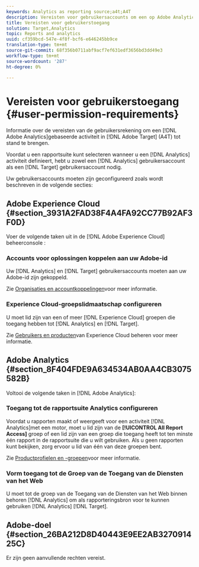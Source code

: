```yaml
---
keywords: Analytics as reporting source;a4t;A4T
description: Vereisten voor gebruikersaccounts om een op Adobe Analytics gebaseerde activiteit te maken in Adobe Target (A4T).
title: Vereisten voor gebruikerstoegang
solution: Target,Analytics
topic: Reports and analytics
uuid: cf359bcd-547e-4f8f-bcf6-e646245bb9ce
translation-type: tm+mt
source-git-commit: 68f356b0711abf9acf7ef631edf3656bd3dd49e3
workflow-type: tm+mt
source-wordcount: '287'
ht-degree: 0%

---
```



# Vereisten voor gebruikerstoegang {#user-permission-requirements}

Informatie over de vereisten van de gebruikersrekening om een [!DNL Adobe Analytics]gebaseerde activiteit in [!DNL Adobe Target] (A4T) tot stand te brengen.

Voordat u een rapportsuite kunt selecteren wanneer u een [!DNL Analytics] activiteit definieert, hebt u zowel een [!DNL Analytics] gebruikersaccount als een [!DNL Target] gebruikersaccount nodig.

Uw gebruikersaccounts moeten zijn geconfigureerd zoals wordt beschreven in de volgende secties:

## Adobe Experience Cloud {#section_3931A2FAD38F4A4FA92CC77B92AF3F0D}

Voer de volgende taken uit in de [!DNL Adobe Experience Cloud] beheerconsole [](https://adminconsole.adobe.com):

### Accounts voor oplossingen koppelen aan uw Adobe-id

Uw [!DNL Analytics] en [!DNL Target] gebruikersaccounts moeten aan uw Adobe-id zijn gekoppeld.

Zie [Organisaties en accountkoppelingen](https://docs.adobe.com/help/en/core-services/interface/manage-users-and-products/organizations.html)voor meer informatie.

### Experience Cloud-groepslidmaatschap configureren

U moet lid zijn van een of meer [!DNL Experience Cloud] groepen die toegang hebben tot [!DNL Analytics] en [!DNL Target].

Zie [Gebruikers en producten](https://docs.adobe.com/content/help/en/core-services/interface/manage-users-and-products/admin-getting-started.html)van Experience Cloud beheren voor meer informatie.

## Adobe Analytics {#section_8F404FDE9A634534AB0AA4CB3075582B}

Voltooi de volgende taken in [!DNL Adobe Analytics]:

### Toegang tot de rapportsuite Analytics configureren

Voordat u rapporten maakt of weergeeft voor een activiteit [!DNL Analytics]met een motor, moet u lid zijn van de **[!UICONTROL All Report Access]** groep of een lid zijn van een groep die toegang heeft tot ten minste één rapport in de rapportsuite die u wilt gebruiken. Als u geen rapporten kunt bekijken, zorg ervoor u lid van één van deze groepen bent.

Zie [Productprofielen en -groepen](https://docs.adobe.com/content/help/en/core-services/interface/manage-users-and-products/admin-getting-started.html#section_AB50558124D541CF80A0D3D76D35A4BF)voor meer informatie.

### Vorm toegang tot de Groep van de Toegang van de Diensten van het Web

U moet tot de groep van de Toegang van de Diensten van het Web binnen behoren [!DNL Analytics] om als rapporteringsbron voor te kunnen gebruiken [!DNL Analytics] [!DNL Target].

## Adobe-doel {#section_26BA212D8D40443E9EE2AB327091425C}

Er zijn geen aanvullende rechten vereist.
